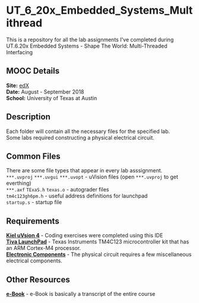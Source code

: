 # UT_6_20x_Embedded_Systems_Multithread
This is a repository for all the lab assignments I've completed during UT.6.20x Embedded Systems - Shape The World: Multi-Threaded Interfacing

## MOOC Details
__Site:__ [edX](https://www.edx.org/course/embedded-systems-shape-the-world-multi-threaded-interfacing)  
__Date:__ August - September 2018<br />
__School:__ University of Texas at Austin  

## Description
Each folder will contain all the necessary files for the specified lab.  
Some labs required constructing a physical electrical circuit.

## Common Files
There are some file types that appear in every lab asssignment.  
`***.uvproj` `***.uvgui` `***.uvopt` - uVision files (open `***.uvproj` to get everthing)  
`***.axf` `TExaS.h` `texas.o` - autograder files   
`tm4c123gh6pm.h` - useful address definitions for launchpad  
`startup.s` - startup file  

## Requirements
[__Kiel uVsion 4__](https://www.keil.com/demo/eval/armv4.htm) - Coding exercises were completed using this IDE<br />
[__Tiva LaunchPad__](http://www.ti.com/tool/EK-TM4C123GXL) - Texas Instruments TM4C123 microcontroller kit that has an ARM Cortex-M4 processor.<br /> 
[__Electronic Components__](http://edx-org-utaustinx.s3.amazonaws.com/UT601x/worldwide.html) - The physical circuit requires a few miscellaneous electrical components.  

## Other Resources
[__e-Book__](http://users.ece.utexas.edu/~valvano/Volume1/E-Book/) - e-Book is basically a transcript of the entire course
